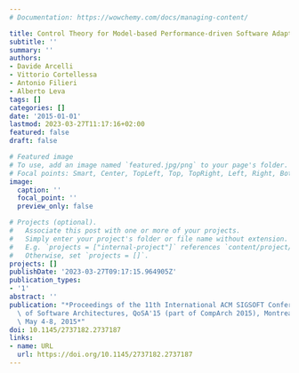 ```yaml
---
# Documentation: https://wowchemy.com/docs/managing-content/

title: Control Theory for Model-based Performance-driven Software Adaptation
subtitle: ''
summary: ''
authors:
- Davide Arcelli
- Vittorio Cortellessa
- Antonio Filieri
- Alberto Leva
tags: []
categories: []
date: '2015-01-01'
lastmod: 2023-03-27T11:17:16+02:00
featured: false
draft: false

# Featured image
# To use, add an image named `featured.jpg/png` to your page's folder.
# Focal points: Smart, Center, TopLeft, Top, TopRight, Left, Right, BottomLeft, Bottom, BottomRight.
image:
  caption: ''
  focal_point: ''
  preview_only: false

# Projects (optional).
#   Associate this post with one or more of your projects.
#   Simply enter your project's folder or file name without extension.
#   E.g. `projects = ["internal-project"]` references `content/project/deep-learning/index.md`.
#   Otherwise, set `projects = []`.
projects: []
publishDate: '2023-03-27T09:17:15.964905Z'
publication_types:
- '1'
abstract: ''
publication: "*Proceedings of the 11th International ACM SIGSOFT Conference on Quality\
  \ of Software Architectures, QoSA'15 (part of CompArch 2015), Montreal, QC, Canada,\
  \ May 4-8, 2015*"
doi: 10.1145/2737182.2737187
links:
- name: URL
  url: https://doi.org/10.1145/2737182.2737187
---
```


